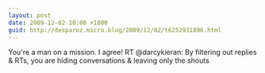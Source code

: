 ```yaml
---
layout: post
date: 2009-12-02 10:00 +1000
guid: http://desparoz.micro.blog/2009/12/02/t6252931896.html
---
```

You're a man on a mission. I agree! RT @darcykieran: By filtering out replies &amp; RTs, you are hiding conversations &amp; leaving only the shouts
